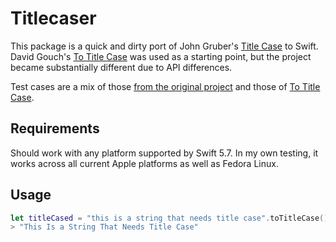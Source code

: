 # Titlecaser

This package is a quick and dirty port of John Gruber's [Title Case](https://daringfireball.net/2008/05/title_case) to Swift. David Gouch's [To Title Case](https://github.com/gouch/to-title-case) was used as a starting point, but the project became substantially different due to API differences.

Test cases are a mix of those [from the original project](https://github.com/ap/titlecase/blob/master/test.pl) and those of [To Title Case](https://github.com/gouch/to-title-case/blob/master/test/tests.json).

## Requirements
Should work with any platform supported by Swift 5.7. In my own testing, it works across all current Apple platforms as well as Fedora Linux.

## Usage
```Swift
let titleCased = "this is a string that needs title case".toTitleCase()
> "This Is a String That Needs Title Case"
```

